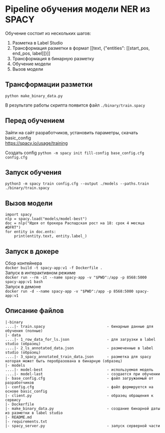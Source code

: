 # Pipeline обучения модели NER из SPACY
Обучение состоит из нескольких шагов:  
1. Разметка в Label Studio
2. Трансформация разметки в формат [[text, {"entities": [[start_pos, end_pos, label]]}]]
3. Трансформация в бинарную разметку
4. Обучение модели
5. Вызов модели

## Трансформации разметки
`python make_binary_data.py`

В результате работы скрипта появится файл `./binary/train.spacy` 

## Перед обучением
Зайти на сайт разработчиков, установить параметры, скачать basic_config  
https://spacy.io/usage/training  

Создать config 
`python -m spacy init fill-config base_config.cfg config.cfg`

## Запуск обучения
`python3 -m spacy train config.cfg --output ./models --paths.train ./binary/train.spacy`

## Вызов модели
```
import spacy
nlp = spacy.load("models/model-best")
doc = nlp("Идея от брокера Распадская рост на 18: срок 4 месяца #DFRT")
for entity in doc.ents:
    print(entity.text, entity.label_)
```
## Запуск в докере
Сбор контейнера  
`docker build -t spacy-app:v1 -f Dockerfile .`  
Запуск в интерактивном режиме  
`docker run --rm -it --name spacy-app -v "$PWD":/app -p 8568:5000 spacy-app:v1 bash`  
Запуск в демоне  
`docker run -d --name spacy-app -v "$PWD":/app -p 8568:5000 spacy-app:v1`  

## Описание файлов
```
|-binary
....|- train.spacy                            - бинарные данные для обучения (полные)
|- data
....|- 1_row_data_for_ls.json                 - для загрузки в label studio (образец)
....|- 2_ls_annotated_data.json               - размеченные в label studio (образец)
....|- 3_spacy_annotated_train_data.json      - разметка для spacy которая может быть перобразована в бинарную (образец)
|- models
....|- model-best                             - используемая модель
....|- model-last                             - создается при обучении
|- base_config.cfg                            - файл загружаемый от разработчиков
|- config.cfg                                 - файл формируется на основе basic_config
|- client.py                                  - образец обращения к сервису
|- Dockerfile
|- make_binary_data.py                        - создание бинарной даты из разметки в label studio
|- README.md
|- requirements.txt
|- spacy_server.py                            - запуск серверной части
```
